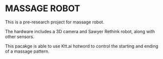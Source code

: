 # MASSAGE ROBOT
This is a pre-research project for massage robot.

The hardware includes a 3D camera and Sawyer Rethink robot, along with other sensors. 

This pacakge is able to use Ktt.ai hotword to control the starting and ending of a massage pattern. 


